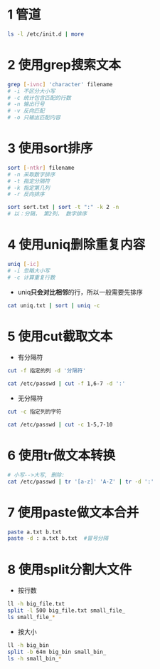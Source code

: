 # 1 管道

```bash
ls -l /etc/init.d | more
```





# 2 使用grep搜索文本

```bash
grep [-ivnc] 'character' filename
# -i 不区分大小写
# -c 统计包含匹配的行数
# -n 输出行号
# -v 反向匹配
# -o 只输出匹配内容

```



# 3 使用sort排序

```bash
sort [-ntkr] filename
# -n 采取数字排序
# -t 指定分隔符
# -k 指定第几列
# -r 反向排序

sort sort.txt | sort -t ":" -k 2 -n
# 以：分隔， 第2列， 数字排序 
```





# 4 使用uniq删除重复内容

```bash
uniq [-ic]
# -i 忽略大小写
# -c 计算重复行数
```

- uniq**只会对比相邻**的行，所以一般需要先排序

```bash
cat uniq.txt | sort | uniq -c
```



# 5 使用cut截取文本

- 有分隔符

```bash
cut -f 指定的列 -d '分隔符'

cat /etc/passwd | cut -f 1,6-7 -d ':'
```

- 无分隔符

```bash
cut -c 指定列的字符

cat /etc/passwd | cut -c 1-5,7-10
```





# 6 使用tr做文本转换

```bash
# 小写-->大写, 删除:
cat /etc/passwd | tr '[a-z]' 'A-Z' | tr -d ':'
```





# 7 使用paste做文本合并

```bash
paste a.txt b.txt
paste -d : a.txt b.txt  #冒号分隔
```





# 8 使用split分割大文件

- 按行数

```bash
ll -h big_file.txt
split -l 500 big_file.txt small_file_
ls small_file_*
```



- 按大小

```bash
ll -h big_bin
split -b 64m big_bin small_bin_
ls -h small_bin_*
```

